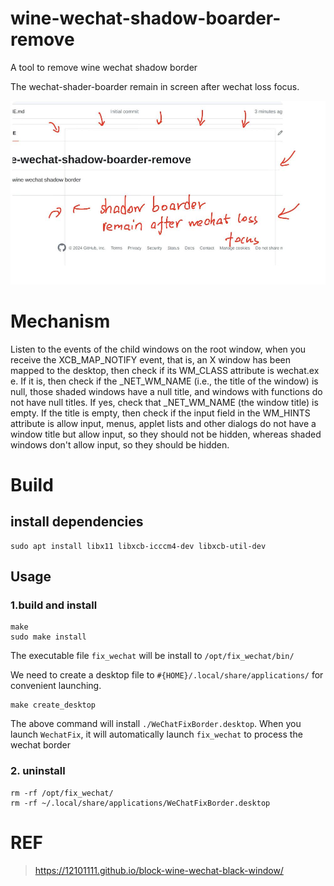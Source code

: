 # wine-wechat-shadow-boarder-remove
A tool to remove wine wechat shadow border

 
The wechat-shader-boarder remain in screen after wechat loss focus.

![](./resource/image-20240307121638804.jpg)

# Mechanism
Listen to the events of the child windows on the root window, when you receive the XCB_MAP_NOTIFY event, that is, an X window has been mapped to the desktop, then check if its WM_CLASS attribute is wechat.ex e. If it is, then check if the _NET_WM_NAME (i.e., the title of the window) is null, those shaded windows have a null title, and windows with functions do not have null titles. If yes, check that _NET_WM_NAME (the window title) is empty. If the title is empty, then check if the input field in the WM_HINTS attribute is allow input, menus, applet lists and other dialogs do not have a window title but allow input, so they should not be hidden, whereas shaded windows don't allow input, so they should be hidden.

# Build

## install dependencies

```shell
sudo apt install libx11 libxcb-icccm4-dev libxcb-util-dev
```

## Usage

### 1.build and install
```shell
make
sudo make install
```
The executable file `fix_wechat` will be install to `/opt/fix_wechat/bin/`

We need to create a desktop file to `#{HOME}/.local/share/applications/` for convenient launching.
```shell
make create_desktop
```
The above command will install `./WeChatFixBorder.desktop`.
When you launch  `WechatFix`, it will automatically launch `fix_wechat` to  process the wechat border

### 2. uninstall

```shell
rm -rf /opt/fix_wechat/
rm -rf ~/.local/share/applications/WeChatFixBorder.desktop
```

# REF
> https://12101111.github.io/block-wine-wechat-black-window/
